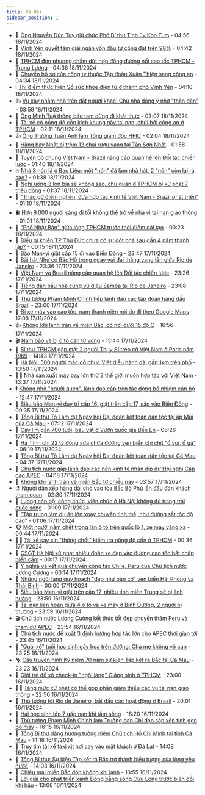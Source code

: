 ```yaml
---
title: Xã Hội
sidebar_position: 1
---
```


<!-- dantri-xa-hoi:START -->
- 🫣 [Ông Nguyễn Đức Tuy giữ chức Phó Bí thư Tỉnh ủy Kon Tum](https://dantri.com.vn/xa-hoi/ong-nguyen-duc-tuy-giu-chuc-pho-bi-thu-tinh-uy-kon-tum-20241118111503261.htm) - 04:56 18/11/2024
- 💼 [Vĩnh Yên quyết tâm giải ngân vốn đầu tư công đạt trên 98%](https://dantri.com.vn/xa-hoi/vinh-yen-quyet-tam-giai-ngan-von-dau-tu-cong-dat-tren-98-20241118110953345.htm) - 04:42 18/11/2024
- 🎊 [TPHCM đơn phương chấm dứt hợp đồng đường nối cao tốc TPHCM - Trung Lương](https://dantri.com.vn/xa-hoi/tphcm-don-phuong-cham-dut-hop-dong-duong-noi-cao-toc-tphcm-trung-luong-20241118112851980.htm) - 04:36 18/11/2024
- 🙉 [Chuyển hồ sơ của công ty thuộc Tập đoàn Xuân Thiện sang công an](https://dantri.com.vn/xa-hoi/chuyen-ho-so-cua-cong-ty-thuoc-tap-doan-xuan-thien-sang-cong-an-20241118104551537.htm) - 04:34 18/11/2024
- 🕯 [Thí điểm thực hiện Sổ sức khỏe điện tử ở thành phố Vĩnh Yên](https://dantri.com.vn/xa-hoi/thi-diem-thuc-hien-so-suc-khoe-dien-tu-o-thanh-pho-vinh-yen-20241118105827159.htm) - 04:10 18/11/2024
- 👍 [Vụ xây nhầm nhà trên đất người khác: Chủ nhà đồng ý nhờ &quot;thần đèn&quot;](https://dantri.com.vn/xa-hoi/vu-xay-nham-nha-tren-dat-nguoi-khac-chu-nha-dong-y-nho-than-den-20241118102818778.htm) - 03:59 18/11/2024
- 🤖 [Ông Minh Tuệ thông báo tạm dừng đi khất thực](https://dantri.com.vn/xa-hoi/ong-minh-tue-thong-bao-tam-dung-di-khat-thuc-20241118095819357.htm) - 03:07 18/11/2024
- 🙉 [Tài xế có nồng độ cồn kịch khung gây tai nạn, chửi bới công an ở TPHCM](https://dantri.com.vn/xa-hoi/tai-xe-co-nong-do-con-kich-khung-gay-tai-nan-chui-boi-cong-an-o-tphcm-20241118085552952.htm) - 02:11 18/11/2024
- 👍 [Ông Trương Tuấn Anh làm Tổng giám đốc HFIC](https://dantri.com.vn/xa-hoi/ong-truong-tuan-anh-lam-tong-giam-doc-hfic-20241118085046075.htm) - 02:04 18/11/2024
- 🗽 [Hãng bay Nhật bị trộm 12 chai rượu vang tại Tân Sơn Nhất](https://dantri.com.vn/xa-hoi/hang-bay-nhat-bi-trom-12-chai-ruou-vang-tai-tan-son-nhat-20241118083430866.htm) - 01:58 18/11/2024
- 🗽 [Tuyên bố chung Việt Nam - Brazil nâng cấp quan hệ lên Đối tác chiến lược](https://dantri.com.vn/xa-hoi/tuyen-bo-chung-viet-nam-brazil-nang-cap-quan-he-len-doi-tac-chien-luoc-20241118081832133.htm) - 01:40 18/11/2024
- 🔥 [Nhà 3 nón lá ở Bạc Liêu: một &quot;nón&quot; đã làm nhà hát, 2 &quot;nón&quot; còn lại ra sao?](https://dantri.com.vn/xa-hoi/nha-3-non-la-o-bac-lieu-mot-non-da-lam-nha-hat-2-non-con-lai-ra-sao-20241117225313023.htm) - 01:38 18/11/2024
- 🦒 [Nghĩ uống 3 lon bia sẽ không sao, chủ quán ở TPHCM bị xử phạt 7 triệu đồng](https://dantri.com.vn/xa-hoi/nghi-uong-3-lon-bia-se-khong-sao-chu-quan-o-tphcm-bi-xu-phat-7-trieu-dong-20241118082352349.htm) - 01:37 18/11/2024
- 🧐 [&quot;Tháo gỡ điểm nghẽn, đưa hợp tác kinh tế Việt Nam - Brazil phát triển&quot;](https://dantri.com.vn/xa-hoi/thao-go-diem-nghen-dua-hop-tac-kinh-te-viet-nam-brazil-phat-trien-20241117092726816.htm) - 01:10 18/11/2024
- ⛽️ [Hơn 9.000 người sáng đi tối không thể trở về nhà vì tai nạn giao thông](https://dantri.com.vn/xa-hoi/hon-9000-nguoi-sang-di-toi-khong-the-tro-ve-nha-vi-tai-nan-giao-thong-20241118075318526.htm) - 01:01 18/11/2024
- 🚀 [&quot;Phố Nhật Bản&quot; giữa lòng TPHCM trước thời điểm cải tạo](https://dantri.com.vn/xa-hoi/pho-nhat-ban-giua-long-tphcm-truoc-thoi-diem-cai-tao-20241115140144261.htm) - 00:23 18/11/2024
- 🦒 [Điều gì khiến TP Thủ Đức chưa có sự đột phá sau gần 4 năm thành lập?](https://dantri.com.vn/xa-hoi/dieu-gi-khien-tp-thu-duc-chua-co-su-dot-pha-sau-gan-4-nam-thanh-lap-20241110175812480.htm) - 00:15 18/11/2024
- 🦅 [Bão Man-yi giật cấp 15 đi vào Biển Đông](https://dantri.com.vn/xa-hoi/bao-man-yi-giat-cap-15-di-vao-bien-dong-20241118064111853.htm) - 23:47 17/11/2024
- 🚀 [Bài hát Như có Bác Hồ trong ngày vui đại thắng vang lên giữa Rio de Janeiro](https://dantri.com.vn/xa-hoi/bai-hat-nhu-co-bac-ho-trong-ngay-vui-dai-thang-vang-len-giua-rio-de-janeiro-20241117201639044.htm) - 23:36 17/11/2024
- 🦅 [Việt Nam và Brazil nâng cấp quan hệ lên Đối tác chiến lược](https://dantri.com.vn/xa-hoi/viet-nam-va-brazil-nang-cap-quan-he-len-doi-tac-chien-luoc-20241118045454668.htm) - 23:26 17/11/2024
- 🤠 [Tiếng đàn bầu hòa cùng vũ điệu Samba tại Rio de Janeiro](https://dantri.com.vn/xa-hoi/tieng-dan-bau-hoa-cung-vu-dieu-samba-tai-rio-de-janeiro-20241118041453414.htm) - 23:08 17/11/2024
- 💄 [Thủ tướng Phạm Minh Chính tiếp lãnh đạo các tập đoàn hàng đầu Brazil](https://dantri.com.vn/xa-hoi/thu-tuong-pham-minh-chinh-tiep-lanh-dao-cac-tap-doan-hang-dau-brazil-20241117091857291.htm) - 23:00 17/11/2024
- 🥷 [Đi xe máy vào cao tốc, nam thanh niên nói do đi theo Google Maps](https://dantri.com.vn/xa-hoi/di-xe-may-vao-cao-toc-nam-thanh-nien-noi-do-di-theo-google-maps-20241117220142792.htm) - 17:08 17/11/2024
- 👍 [Không khí lạnh tràn về miền Bắc, có nơi dưới 15 độ C](https://dantri.com.vn/xa-hoi/khong-khi-lanh-tran-ve-mien-bac-co-noi-duoi-15-do-c-20241117210550115.htm) - 16:56 17/11/2024
- 🎬 [Nam bảo vệ bị ô tô cán tử vong](https://dantri.com.vn/xa-hoi/nam-bao-ve-bi-o-to-can-tu-vong-20241117222400471.htm) - 15:44 17/11/2024
- 🦒 [Bí thư TPHCM gặp mặt 2 người Thụy Sĩ treo cờ Việt Nam ở Paris năm 1969](https://dantri.com.vn/xa-hoi/bi-thu-tphcm-gap-mat-2-nguoi-thuy-si-treo-co-viet-nam-o-paris-nam-1969-20241117210559350.htm) - 14:43 17/11/2024
- 🌊 [Hà Nội: 500 người mặc cổ phục Việt diễu hành dài gần 1km trên phố](https://dantri.com.vn/xa-hoi/ha-noi-500-nguoi-mac-co-phuc-viet-dieu-hanh-dai-gan-1km-tren-pho-20241117194506704.htm) - 13:50 17/11/2024
- 🧑‍💻 [Nhà sản xuất máy bay lớn thứ 3 thế giới muốn hợp tác với Việt Nam](https://dantri.com.vn/xa-hoi/nha-san-xuat-may-bay-lon-thu-3-the-gioi-muon-hop-tac-voi-viet-nam-20241117193459520.htm) - 13:37 17/11/2024
- 🕴 [Không nhờ &quot;người quen&quot;, lãnh đạo cấp trên tác động bổ nhiệm cán bộ](https://dantri.com.vn/xa-hoi/khong-nho-nguoi-quen-lanh-dao-cap-tren-tac-dong-bo-nhiem-can-bo-20241117191807302.htm) - 12:47 17/11/2024
- 🤔 [Siêu bão Man-yi duy trì cấp 16, giật trên cấp 17, sắp vào Biển Đông](https://dantri.com.vn/xa-hoi/sieu-bao-man-yi-duy-tri-cap-16-giat-tren-cap-17-sap-vao-bien-dong-20241117161834727.htm) - 09:35 17/11/2024
- 💄 [Tổng Bí thư Tô Lâm dự Ngày hội Đại đoàn kết toàn dân tộc tại ấp Mũi của Cà Mau](https://dantri.com.vn/xa-hoi/tong-bi-thu-to-lam-du-ngay-hoi-dai-doan-ket-toan-dan-toc-tai-ap-mui-cua-ca-mau-20241117141206460.htm) - 07:12 17/11/2024
- 🧠 [Cây lim gần 700 tuổi, báu vật ở Vườn quốc gia Bến En](https://dantri.com.vn/xa-hoi/cay-lim-gan-700-tuoi-bau-vat-o-vuon-quoc-gia-ben-en-20241117094545703.htm) - 06:26 17/11/2024
- 🦣 [Hà Tĩnh chi 22 tỷ đồng sửa chữa đường ven biển chi chít &quot;ổ voi, ổ gà&quot;](https://dantri.com.vn/xa-hoi/ha-tinh-chi-22-ty-dong-sua-chua-duong-ven-bien-chi-chit-o-voi-o-ga-20241117085612063.htm) - 06:19 17/11/2024
- 💫 [Tổng Bí thư Tô Lâm dự Ngày hội Đại đoàn kết toàn dân tộc tại Cà Mau](https://dantri.com.vn/xa-hoi/tong-bi-thu-to-lam-du-ngay-hoi-dai-doan-ket-toan-dan-toc-tai-ca-mau-20241117113648620.htm) - 04:37 17/11/2024
- 🚀 [Chủ tịch nước gặp lãnh đạo các nền kinh tế nhân dịp dự Hội nghị Cấp cao APEC](https://dantri.com.vn/xa-hoi/chu-tich-nuoc-gap-lanh-dao-cac-nen-kinh-te-nhan-dip-du-hoi-nghi-cap-cao-apec-20241117111834466.htm) - 04:18 17/11/2024
- 🤔 [Không khí lạnh tràn về miền Bắc từ chiều nay](https://dantri.com.vn/xa-hoi/khong-khi-lanh-tran-ve-mien-bac-tu-chieu-nay-20241117104911981.htm) - 03:57 17/11/2024
- ⚗️ [Người dân xếp hàng dài chờ vào tòa Bắc Bộ Phủ lần đầu đón khách tham quan](https://dantri.com.vn/xa-hoi/nguoi-dan-xep-hang-dai-cho-vao-toa-bac-bo-phu-lan-dau-don-khach-tham-quan-20241116132357443.htm) - 02:30 17/11/2024
- 🫶 [Lương cán bộ, công chức, viên chức ở Hà Nội không đủ trang trải cuộc sống](https://dantri.com.vn/xa-hoi/luong-can-bo-cong-chuc-vien-chuc-o-ha-noi-khong-du-trang-trai-cuoc-song-20241117075612043.htm) - 01:09 17/11/2024
- 🌮 [&quot;Tập trung làm dự án lớn xoay chuyển tình thế, như đường sắt tốc độ cao&quot;](https://dantri.com.vn/xa-hoi/tap-trung-lam-du-an-lon-xoay-chuyen-tinh-the-nhu-duong-sat-toc-do-cao-20241117075020765.htm) - 01:06 17/11/2024
- 🐵 [Một người nằm chết trong làn ô tô trên quốc lộ 1, xe máy văng xa](https://dantri.com.vn/xa-hoi/mot-nguoi-nam-chet-trong-lan-o-to-tren-quoc-lo-1-xe-may-vang-xa-20241117073615450.htm) - 00:44 17/11/2024
- 🧑‍🏫 [Tài xế say xỉn &quot;thông chốt&quot; kiểm tra nồng độ cồn ở TPHCM](https://dantri.com.vn/xa-hoi/tai-xe-say-xin-thong-chot-kiem-tra-nong-do-con-o-tphcm-20241117072122407.htm) - 00:36 17/11/2024
- 💫 [CSGT Hà Nội xử phạt nhiều đoàn xe đạp vào đường cao tốc bất chấp biển cấm](https://dantri.com.vn/xa-hoi/csgt-ha-noi-xu-phat-nhieu-doan-xe-dap-vao-duong-cao-toc-bat-chap-bien-cam-20241117064717923.htm) - 00:17 17/11/2024
- 🦩 [Ý nghĩa và kết quả chuyến công tác Chile, Peru của Chủ tịch nước Lương Cường](https://dantri.com.vn/xa-hoi/y-nghia-va-ket-qua-chuyen-cong-tac-chile-peru-cua-chu-tich-nuoc-luong-cuong-20241117071404342.htm) - 00:14 17/11/2024
- 🦄 [Những ngôi làng quy hoạch &quot;đẹp như bàn cờ&quot; ven biển Hải Phòng và Thái Bình](https://dantri.com.vn/xa-hoi/nhung-ngoi-lang-quy-hoach-dep-nhu-ban-co-ven-bien-hai-phong-va-thai-binh-20241116191417128.htm) - 00:00 17/11/2024
- 💂 [Siêu bão Man-yi giật trên cấp 17, nhiều tỉnh miền Trung sẽ bị ảnh hưởng](https://dantri.com.vn/xa-hoi/sieu-bao-man-yi-giat-tren-cap-17-nhieu-tinh-mien-trung-se-bi-anh-huong-20241117062704970.htm) - 23:59 16/11/2024
- 💄 [Tai nạn liên hoàn giữa 4 ô tô và xe máy ở Bình Dương, 2 người bị thương](https://dantri.com.vn/xa-hoi/tai-nan-lien-hoan-giua-4-o-to-va-xe-may-o-binh-duong-2-nguoi-bi-thuong-20241116224632450.htm) - 23:59 16/11/2024
- 🎬 [Chủ tịch nước Lương Cường kết thúc tốt đẹp chuyến thăm Peru và tham dự APEC](https://dantri.com.vn/xa-hoi/chu-tich-nuoc-luong-cuong-ket-thuc-tot-dep-chuyen-tham-peru-va-tham-du-apec-20241117065346368.htm) - 23:54 16/11/2024
- 👀 [Chủ tịch nước đề xuất 3 định hướng hợp tác lớn cho APEC thời gian tới](https://dantri.com.vn/xa-hoi/chu-tich-nuoc-de-xuat-3-dinh-huong-hop-tac-lon-cho-apec-thoi-gian-toi-20241117064446689.htm) - 23:45 16/11/2024
- 💃 [&quot;Quái xế&quot; tuổi học sinh gây họa trên đường: Cha mẹ không vô can](https://dantri.com.vn/xa-hoi/quai-xe-tuoi-hoc-sinh-gay-hoa-tren-duong-cha-me-khong-vo-can-20241116223140083.htm) - 23:25 16/11/2024
- 🪜 [Cầu truyền hình Kỷ niệm 70 năm sự kiện Tập kết ra Bắc tại Cà Mau](https://dantri.com.vn/xa-hoi/cau-truyen-hinh-ky-niem-70-nam-su-kien-tap-ket-ra-bac-tai-ca-mau-20241117062318215.htm) - 23:23 16/11/2024
- 📝 [Giới trẻ đổ xô check-in &quot;ngôi làng&quot; Giáng sinh ở TPHCM](https://dantri.com.vn/xa-hoi/gioi-tre-do-xo-check-in-ngoi-lang-giang-sinh-o-tphcm-20241116161504222.htm) - 23:00 16/11/2024
- 🧑‍💻 [Tăng mức xử phạt có thể góp phần giảm thiểu các vụ tai nạn giao thông](https://dantri.com.vn/xa-hoi/tang-muc-xu-phat-co-the-gop-phan-giam-thieu-cac-vu-tai-nan-giao-thong-20241116233549481.htm) - 22:56 16/11/2024
- 👺 [Thủ tướng tới Rio de Janeiro, bắt đầu các hoạt động ở Brazil](https://dantri.com.vn/xa-hoi/thu-tuong-toi-rio-de-janeiro-bat-dau-cac-hoat-dong-o-brazil-20241115234222271.htm) - 20:01 16/11/2024
- 🌮 [Hai học sinh lớp 7 gặp nạn khi tắm sông](https://dantri.com.vn/xa-hoi/hai-hoc-sinh-lop-7-gap-nan-khi-tam-song-20241116220042774.htm) - 16:20 16/11/2024
- 🤭 [Thủ tướng Phạm Minh Chính làm Trưởng ban Chỉ đạo sắp xếp tinh gọn bộ máy](https://dantri.com.vn/xa-hoi/thu-tuong-pham-minh-chinh-lam-truong-ban-chi-dao-sap-xep-tinh-gon-bo-may-20241116230922042.htm) - 16:15 16/11/2024
- 💪 [Tổng Bí thư dâng hương tưởng niệm Chủ tịch Hồ Chí Minh tại tỉnh Cà Mau](https://dantri.com.vn/xa-hoi/tong-bi-thu-dang-huong-tuong-niem-chu-tich-ho-chi-minh-tai-tinh-ca-mau-20241116211746635.htm) - 14:18 16/11/2024
- 🧰 [Truy tìm tài xế taxi xịt hơi cay vào mặt khách ở Đà Lạt](https://dantri.com.vn/xa-hoi/truy-tim-tai-xe-taxi-xit-hoi-cay-vao-mat-khach-o-da-lat-20241116204424224.htm) - 14:08 16/11/2024
- 🤡 [Tổng Bí thư: Sự kiện Tập kết ra Bắc trở thành biểu tượng của lòng yêu nước](https://dantri.com.vn/xa-hoi/tong-bi-thu-su-kien-tap-ket-ra-bac-tro-thanh-bieu-tuong-cua-long-yeu-nuoc-20241116193802294.htm) - 14:03 16/11/2024
- 🦆 [Chiều mai miền Bắc đón không khí lạnh](https://dantri.com.vn/xa-hoi/chieu-mai-mien-bac-don-khong-khi-lanh-20241116202800522.htm) - 13:55 16/11/2024
- 🦍 [Lời giải cho phát triển xanh Đồng bằng sông Cửu Long trước biến đổi khí hậu](https://dantri.com.vn/xa-hoi/loi-giai-cho-phat-trien-xanh-dong-bang-song-cuu-long-truoc-bien-doi-khi-hau-20241116175434749.htm) - 13:06 16/11/2024<!-- dantri-xa-hoi:END -->
